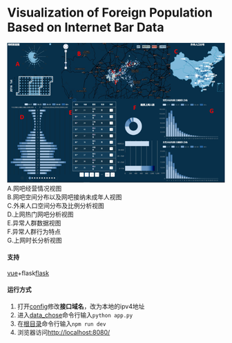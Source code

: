 Visualization of Foreign Population Based on Internet Bar Data
===
![image](https://github.com/YiShiChangAnLuan/images/blob/master/%E5%9F%BA%E4%BA%8E%E7%BD%91%E5%90%A7%E6%95%B0%E6%8D%AE%E5%AF%B9%E5%A4%96%E6%9D%A5%E4%BA%BA%E5%8F%A3%E5%88%86%E6%9E%90.png)  
A.网吧经营情况视图  
B.网吧空间分布以及网吧接纳未成年人视图  
C.外来人口空间分布及比例分析视图  
D.上网热门网吧分析视图  
E.异常人群数据视图  
F.异常人群行为特点  
G.上网时长分析视图  

#### 支持
[vue](https://cn.vuejs.org/)+flask[flask](http://flask.pocoo.org/)

#### 运行方式
 1. 打开[config](config/index.js)修改**接口域名**，改为本地的ipv4地址
 2. 进入[data_chose](data_chose)命令行输入`python app.py`
 3. 在[根目录](master)命令行输入`npm run dev`
 4. 浏览器访问[http://localhost:8080/](http://localhost:8080/)
